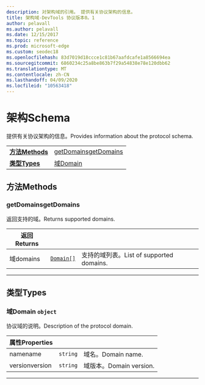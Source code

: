 ```yaml
---
description: 对架构域的引用。 提供有关协议架构的信息。
title: 架构域-DevTools 协议版本0。1
author: pelavall
ms.author: pelavall
ms.date: 12/15/2017
ms.topic: reference
ms.prod: microsoft-edge
ms.custom: seodec18
ms.openlocfilehash: 83d7019d18ccce1c81b67aafdcafe1a8566694ea
ms.sourcegitcommit: 6860234c25a8be863b7f29a54838e78e120dbb62
ms.translationtype: MT
ms.contentlocale: zh-CN
ms.lasthandoff: 04/09/2020
ms.locfileid: "10563418"
---
```

# <span data-ttu-id="29ec1-104">架构</span><span class="sxs-lookup"><span data-stu-id="29ec1-104">Schema</span></span>
<span data-ttu-id="29ec1-105">提供有关协议架构的信息。</span><span class="sxs-lookup"><span data-stu-id="29ec1-105">Provides information about the protocol schema.</span></span>

| | |
|-|-|
| [**<span data-ttu-id="29ec1-106">方法</span><span class="sxs-lookup"><span data-stu-id="29ec1-106">Methods</span></span>**](#methods) | [<span data-ttu-id="29ec1-107">getDomains</span><span class="sxs-lookup"><span data-stu-id="29ec1-107">getDomains</span></span>](#getdomains) |
| [**<span data-ttu-id="29ec1-108">类型</span><span class="sxs-lookup"><span data-stu-id="29ec1-108">Types</span></span>**](#types) | [<span data-ttu-id="29ec1-109">域</span><span class="sxs-lookup"><span data-stu-id="29ec1-109">Domain</span></span>](#domain) |
## <span data-ttu-id="29ec1-110">方法</span><span class="sxs-lookup"><span data-stu-id="29ec1-110">Methods</span></span>

### <span data-ttu-id="29ec1-111">getDomains</span><span class="sxs-lookup"><span data-stu-id="29ec1-111">getDomains</span></span>
<span data-ttu-id="29ec1-112">返回支持的域。</span><span class="sxs-lookup"><span data-stu-id="29ec1-112">Returns supported domains.</span></span>

<table>
    <thead>
        <tr>
            <th><span data-ttu-id="29ec1-113">返回</span><span class="sxs-lookup"><span data-stu-id="29ec1-113">Returns</span></span></th>
            <th></th>
            <th></th>
        </tr>
    </thead>
    <tbody>
        <tr>
            <td><span data-ttu-id="29ec1-114">域</span><span class="sxs-lookup"><span data-stu-id="29ec1-114">domains</span></span></td>
            <td><a href="#domain"><code class="flyout">Domain[]</code></a></td>
            <td><span data-ttu-id="29ec1-115">支持的域列表。</span><span class="sxs-lookup"><span data-stu-id="29ec1-115">List of supported domains.</span></span></td>
        </tr>
    </tbody>
</table>

---

## <span data-ttu-id="29ec1-116">类型</span><span class="sxs-lookup"><span data-stu-id="29ec1-116">Types</span></span>

### <a name="domain"></a> <span data-ttu-id="29ec1-117">域</span><span class="sxs-lookup"><span data-stu-id="29ec1-117">Domain</span></span> `object`

<span data-ttu-id="29ec1-118">协议域的说明。</span><span class="sxs-lookup"><span data-stu-id="29ec1-118">Description of the protocol domain.</span></span>

<table>
    <thead>
        <tr>
            <th><span data-ttu-id="29ec1-119">属性</span><span class="sxs-lookup"><span data-stu-id="29ec1-119">Properties</span></span></th>
            <th></th>
            <th></th>
        </tr>
    </thead>
    <tbody>
        <tr>
            <td><span data-ttu-id="29ec1-120">name</span><span class="sxs-lookup"><span data-stu-id="29ec1-120">name</span></span></td>
            <td><code class="flyout">string</code></td>
            <td><span data-ttu-id="29ec1-121">域名。</span><span class="sxs-lookup"><span data-stu-id="29ec1-121">Domain name.</span></span></td>
        </tr>
        <tr>
            <td><span data-ttu-id="29ec1-122">version</span><span class="sxs-lookup"><span data-stu-id="29ec1-122">version</span></span></td>
            <td><code class="flyout">string</code></td>
            <td><span data-ttu-id="29ec1-123">域版本。</span><span class="sxs-lookup"><span data-stu-id="29ec1-123">Domain version.</span></span></td>
        </tr>
    </tbody>
</table>

---

